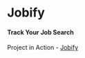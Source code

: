 # Jobify

#### Track Your Job Search

Project in Action - [Jobify](https://jobify-41l1.onrender.com/)


